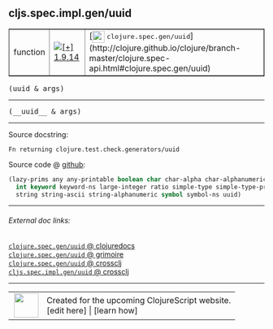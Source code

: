 ## cljs.spec.impl.gen/uuid



 <table border="1">
<tr>
<td>function</td>
<td><a href="https://github.com/cljsinfo/cljs-api-docs/tree/1.9.14"><img valign="middle" alt="[+] 1.9.14" title="Added in 1.9.14" src="https://img.shields.io/badge/+-1.9.14-lightgrey.svg"></a> </td>
<td>
[<img height="24px" valign="middle" src="http://i.imgur.com/1GjPKvB.png"> <samp>clojure.spec.gen/uuid</samp>](http://clojure.github.io/clojure/branch-master/clojure.spec-api.html#clojure.spec.gen/uuid)
</td>
</tr>
</table>

<samp>(uuid & args)</samp><br>

---

 <samp>
(__uuid__ & args)<br>
</samp>

---





Source docstring:

```
Fn returning clojure.test.check.generators/uuid
```


Source code @ [github]():

```clj
(lazy-prims any any-printable boolean char char-alpha char-alphanumeric char-ascii double
  int keyword keyword-ns large-integer ratio simple-type simple-type-printable
  string string-ascii string-alphanumeric symbol symbol-ns uuid)
```

<!--
Repo - tag - source tree - lines:

 <pre>

</pre>

-->

---



###### External doc links:

[`clojure.spec.gen/uuid` @ clojuredocs](http://clojuredocs.org/clojure.spec.gen/uuid)<br>
[`clojure.spec.gen/uuid` @ grimoire](http://conj.io/store/v1/org.clojure/clojure/1.7.0-beta3/clj/clojure.spec.gen/uuid/)<br>
[`clojure.spec.gen/uuid` @ crossclj](http://crossclj.info/fun/clojure.spec.gen/uuid.html)<br>
[`cljs.spec.impl.gen/uuid` @ crossclj](http://crossclj.info/fun/cljs.spec.impl.gen.cljs/uuid.html)<br>

---

 <table>
<tr><td>
<img valign="middle" align="right" width="48px" src="http://i.imgur.com/Hi20huC.png">
</td><td>
Created for the upcoming ClojureScript website.<br>
[edit here] | [learn how]
</td></tr></table>

[edit here]:https://github.com/cljsinfo/cljs-api-docs/blob/master/cljsdoc/cljs.spec.impl.gen/uuid.cljsdoc
[learn how]:https://github.com/cljsinfo/cljs-api-docs/wiki/cljsdoc-files

<!--

This information was too distracting to show to readers, but I'll leave it
commented here since it is helpful to:

- pretty-print the data used to generate this document
- and show how to retrieve that data



The API data for this symbol:

```clj
{:ns "cljs.spec.impl.gen",
 :name "uuid",
 :signature ["[& args]"],
 :name-encode "uuid",
 :history [["+" "1.9.14"]],
 :type "function",
 :clj-equiv {:full-name "clojure.spec.gen/uuid",
             :url "http://clojure.github.io/clojure/branch-master/clojure.spec-api.html#clojure.spec.gen/uuid"},
 :full-name-encode "cljs.spec.impl.gen/uuid",
 :source {:code "(lazy-prims any any-printable boolean char char-alpha char-alphanumeric char-ascii double\n  int keyword keyword-ns large-integer ratio simple-type simple-type-printable\n  string string-ascii string-alphanumeric symbol symbol-ns uuid)",
          :title "Source code",
          :repo "clojurescript",
          :tag "r1.9.36",
          :filename "src/main/cljs/cljs/spec/impl/gen.cljs",
          :lines [72 74],
          :url "https://github.com/clojure/clojurescript/blob/r1.9.36/src/main/cljs/cljs/spec/impl/gen.cljs#L72-L74"},
 :usage ["(uuid & args)"],
 :full-name "cljs.spec.impl.gen/uuid",
 :docstring "Fn returning clojure.test.check.generators/uuid",
 :cljsdoc-url "https://github.com/cljsinfo/cljs-api-docs/blob/master/cljsdoc/cljs.spec.impl.gen/uuid.cljsdoc"}

```

Retrieve the API data for this symbol:

```clj
;; from Clojure REPL
(require '[clojure.edn :as edn])
(-> (slurp "https://raw.githubusercontent.com/cljsinfo/cljs-api-docs/catalog/cljs-api.edn")
    (edn/read-string)
    (get-in [:symbols "cljs.spec.impl.gen/uuid"]))
```

-->
